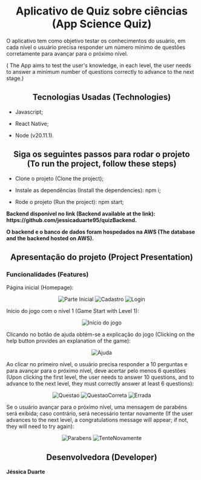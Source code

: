 <h1 align="center"> Aplicativo de Quiz sobre ciências (App Science Quiz) </h1>
<p>O aplicativo tem como objetivo testar os conhecimentos do usuário, em cada nível o usuário precisa responder um número mínimo de questões corretamente para avançar para o próximo nível.</p>
<p>( The App aims to test the user's knowledge, in each level, the user needs to answer a minimum number of questions correctly to advance to the next stage.)</p>

<h2 align="center"> Tecnologias Usadas (Technologies) </h2>

- Javascript;

- React Native;

- Node  (v20.11.1).

<h2 align="center">  Siga os seguintes passos para rodar o projeto (To run the project, follow these steps) </h2>

- Clone o projeto (Clone the project);

- Instale as dependências (Install the dependencies): npm i;

- Rode o projeto (Run the project): npm start; 


<p> <strong>Backend disponível no link (Backend available at the link): https://github.com/jessicaduarte95/quizBackend. </strong> </p>
<p> <strong>O backend e o banco de dados foram hospedados na AWS (The database and the backend hosted on AWS). </strong></p>


<h2 align="center"> Apresentação do projeto (Project Presentation) </h2>

### Funcionalidades (Features)

<p>Página inicial (Homepage): </p>

<div display="flex" align="center">
  <img src="/img/foto1.png" alt="Parte Inicial"> 
  <img src="/img/foto2.png" alt="Cadastro">
  <img src="/img/foto3.png" alt="Login">
</div>

<p>Início do jogo com o nível 1 (Game Start with Level 1): </p>
<div display="flex" align="center">
  <img src="/img/foto4.png" alt="Início do jogo">
</div>


<p>Clicando no botão de ajuda obtém-se a explicação do jogo (Clicking on the help button provides an explanation of the game): </p>
<div display="flex" align="center">
  <img src="/img/foto10.png" alt="Ajuda">
</div>

<p> Ao clicar no primeiro nível, o usuário precisa responder a 10 perguntas e para avançar para o próximo nível, deve acertar pelo menos 6 questões (Upon clicking the first level, the user needs to answer 10 questions, and to advance to the next level, they must correctly answer at least 6 questions): </p>
<div display="flex" align="center">
  <img src="/img/foto5.png" alt="Questao">
  <img src="/img/foto6.png" alt="QuestaoCorreta">
  <img src="/img/foto7.png" alt="Errada">
</div>

<p>Se o usuário avançar para o próximo nível, uma mensagem de parabéns será exibida; caso contrário, será necessário tentar novamente (If the user advances to the next level, a congratulations message will appear; if not, they will need to try again): </p>
<div display="flex" align="center">
  <img src="/img/foto9.png" alt="Parabens">
  <img src="/img/foto8.png" alt="TenteNovamente">
</div>

<h2 align="center"> Desenvolvedora (Developer) </h2>

<p> <strong> Jéssica Duarte </strong></p>


